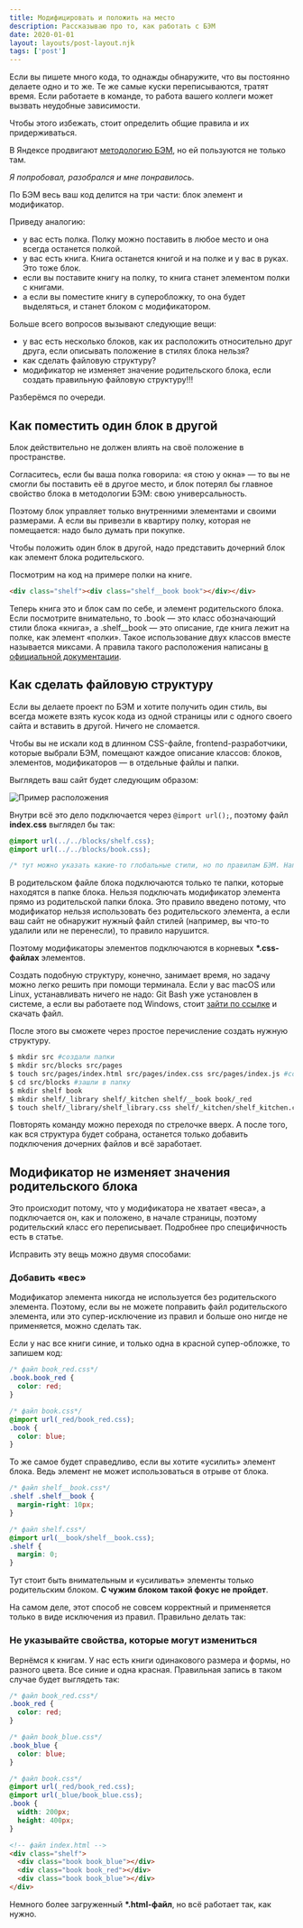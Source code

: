 ```yaml
---
title: Модифицировать и положить на место
description: Рассказываю про то, как работать с БЭМ
date: 2020-01-01
layout: layouts/post-layout.njk
tags: ['post']
---
```

<!-- Excerpt Start -->
Если вы пишете много кода, то однажды обнаружите, что вы постоянно делаете одно и то же. Те же самые куски переписываются, тратят время. Если работаете в команде, то работа вашего коллеги может вызвать неудобные зависимости.
<!-- Excerpt End -->

Чтобы этого избежать, стоит определить общие правила и их придерживаться.

В Яндексе продвигают [методологию БЭМ](https://ru.bem.info/methodology/quick-start/), но ей пользуются не только там.

_Я попробовал, разобрался и мне понравилось._

По БЭМ весь ваш код делится на три части: блок элемент и модификатор.

Приведу аналогию:

- у вас есть полка. Полку можно поставить в любое место и она всегда останется полкой.
- у вас есть книга. Книга останется книгой и на полке и у вас в руках. Это тоже блок.
- если вы поставите книгу на полку, то книга станет элементом полки с книгами.
- а если вы поместите книгу в суперобложку, то она будет выделяться, и станет блоком с модификатором.

Больше всего вопросов вызывают следующие вещи:

- у вас есть несколько блоков, как их расположить относительно друг друга, если описывать положение в стилях блока нельзя?
- как сделать файловую структуру?
- модификатор не изменяет значение родительского блока, если создать правильную файловую структуру!!!

Разберёмся по очереди.

## Как поместить один блок в другой

Блок действительно не должен влиять на своё положение в пространстве.

Согласитесь, если бы ваша полка говорила: «я стою у окна» — то вы не смогли бы поставить её в другое место, и блок потерял бы главное свойство блока в методологии БЭМ: свою универсальность.

Поэтому блок управляет только внутренними элементами и своими размерами. А если вы привезли в квартиру полку, которая не помещается: надо было думать при покупке.

Чтобы положить один блок в другой, надо представить дочерний блок как элемент блока родительского.

Посмотрим на код на примере полки на книге.

```html
<div class="shelf"><div class="shelf__book book"></div></div>
```

Теперь книга это и блок сам по себе, и элемент родительского блока. Если посмотрите внимательно, то .book — это класс обозначающий стили блока «книга», а .shelf\_\_book — это описание, где книга лежит на полке, как элемент «полки». Такое использование двух классов вместе называется миксами. А правила такого расположения написаны [в официальной документации](https://ru.bem.info/methodology/html/#%D0%B2%D0%BB%D0%BE%D0%B6%D0%B5%D0%BD%D0%BD%D0%BE%D1%81%D1%82%D1%8C-%D1%8D%D0%BB%D0%B5%D0%BC%D0%B5%D0%BD%D1%82%D0%BE%D0%B2).

## Как сделать файловую структуру

Если вы делаете проект по БЭМ и хотите получить один стиль, вы всегда можете взять кусок кода из одной страницы или с одного своего сайта и вставить в другой. Ничего не сломается.

Чтобы вы не искали код в длинном CSS-файле, frontend-разработчики, которые выбрали БЭМ, помещают каждое описание классов: блоков, элементов, модификаторов — в отдельные файлы и папки.

Выглядеть ваш сайт будет следующим образом:

![Пример расположения](/imgs/2020-08-28_11-32-53.png)

Внутри всё это дело подключается через `@import url();`, поэтому файл **index.css** выглядел бы так:

```css
@import url(../../blocks/shelf.css);
@import url(../../blocks/book.css);

/* тут можно указать какие-то глобальные стили, но по правилам БЭМ. Например, задать шрифт странице */
```

В родительском файле блока подключаются только те папки, которые находятся в папке блока. Нельзя подключать модификатор элемента прямо из родительской папки блока. Это правило введено потому, что модификатор нельзя использовать без родительского элемента, а если ваш сайт не обнаружит нужный файл стилей (например, вы что-то удалили или не перенесли), то правило нарушится.

Поэтому модификаторы элементов подключаются в корневых **\*.css-файлах** элементов.

Создать подобную структуру, конечно, занимает время, но задачу можно легко решить при помощи терминала. Если у вас macOS или Linux, устанавливать ничего не надо: Git Bash уже установлен в системе, а если вы работаете под Windows, стоит [зайти по ссылке](https://git-scm.com/downloads) и скачать файл.

После этого вы сможете через простое перечисление создать нужную структуру.

```bash
$ mkdir src #создали папки
$ mkdir src/blocks src/pages
$ touch src/pages/index.html src/pages/index.css src/pages/index.js #создали файлы
$ cd src/blocks #зашли в папку
$ mkdir shelf book
$ mkdir shelf/_library shelf/_kitchen shelf/__book book/_red
$ touch shelf/_library/shelf_library.css shelf/_kitchen/shelf_kitchen.css shelf/__book/shelf__book.css shelf/shelf.css book/_red/bookd_red.css book/book.css
```

Повторять команду можно переходя по стрелочке вверх. А после того, как вся структура будет собрана, останется только добавить подключения дочерних файлов и всё заработает.

## Модификатор не изменяет значения родительского блока

Это происходит потому, что у модификатора не хватает «веса», а подключается он, как и положено, в начале страницы, поэтому родительский класс его переписывает. Подробнее про специфичность есть в статье.

Исправить эту вещь можно двумя способами:

### Добавить «вес»

Модификатор элемента никогда не используется без родительского элемента. Поэтому, если вы не можете поправить файл родительского элемента, или это супер-исключение из правил и больше оно нигде не применяется, можно сделать так.

Если у нас все книги синие, и только одна в красной супер-обложке, то запишем код:

```css
/* файл book_red.css*/
.book.book_red {
  color: red;
}
```

```css
/* файл book.css*/
@import url(_red/book_red.css);
.book {
  color: blue;
}
```

То же самое будет справедливо, если вы хотите «усилить» элемент блока. Ведь элемент не может использоваться в отрыве от блока.

```css
/* файл shelf__book.css*/
.shelf .shelf__book {
  margin-right: 10px;
}
```

```css
/* файл shelf.css*/
@import url(__book/shelf__book.css);
.shelf {
  margin: 0;
}
```

Тут стоит быть внимательным и «усиливать» элементы только родительским блоком. **С чужим блоком такой фокус не пройдет**.

На самом деле, этот способ не совсем корректный и применяется только в виде исключения из правил. Правильно делать так:

### Не указывайте свойства, которые могут измениться

Вернёмся к книгам. У нас есть книги одинакового размера и формы, но разного цвета. Все синие и одна красная. Правильная запись в таком случае будет выглядеть так:

```css
/* файл book_red.css*/
.book_red {
  color: red;
}
```

```css
/* файл book_blue.css*/
.book_blue {
  color: blue;
}
```

```css
/* файл book.css*/
@import url(_red/book_red.css);
@import url(_blue/book_blue.css);
.book {
  width: 200px;
  height: 400px;
}
```

```html
<!-- файл index.html -->
<div class="shelf">
  <div class="book book_blue"></div>
  <div class="book book_red"></div>
  <div class="book book_blue"></div>
</div>
```

Немного более загруженный **\*.html-файл**, но всё работает так, как нужно.
